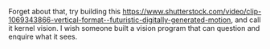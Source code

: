 
Forget about that, try building this https://www.shutterstock.com/video/clip-1069343866-vertical-format--futuristic-digitally-generated-motion, and call it kernel vision. I wish someone built a vision program that can question and enquire what it sees.
